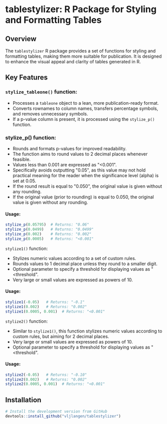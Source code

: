 # tablestylizer: R Package for Styling and Formatting Tables


## Overview

The `tablestylizer` R package provides a set of functions for styling and formatting tables, making them more suitable for publication. It is designed to enhance the visual appeal and clarity of tables generated in R.

## Key Features

### `stylize_tableone()` function:
- Processes a `tableone` object to a lean, more publication-ready format.
- Converts rownames to column names, transfers percentage symbols, and removes unnecessary symbols.
- If a p-value column is present, it is processed using the `stylize_p()` function.


### stylize_p() function:
- Rounds and formats p-values for improved readability.
- The function aims to round values to 2 decimal places whenever feasible.
- Values less than 0.001 are expressed as "<0.001".
- Specifically avoids outputting "0.05", as this value may not hold practical meaning for the reader when the significance level (alpha) is set at 0.05.
- If the round result is equal to "0.050", the original value is given without any rounding.
- If the original value (prior to rounding) is equal to 0.050, the original value is given without any rounding.

#### Usage:
```R
stylize_p(0.05795)  # Returns: "0.06"
stylize_p(0.0499)   # Returns: "0.0499"
stylize_p(0.002)    # Returns: "0.002"
stylize_p(0.0005)   # Returns: "<0.001"
```

`stylize1()` function:
- Stylizes numeric values according to a set of custom rules.
- Rounds values to 1 decimal place unless they round to a smaller digit.
- Optional parameter to specify a threshold for displaying values as "<threshold".
- Very large or small values are expressed as powers of 10.

#### Usage:
```R
stylize1(-0.05)   # Returns: "-0.1"
stylize1(0.002)   # Returns: "0.002"
stylize1(0.0005, 0.001)  # Returns: "<0.001"
```

`stylize2()` function:
- Similar to `stylize1()`, this function stylizes numeric values according to custom rules, but aiming for 2 decimal places.
- Very large or small values are expressed as powers of 10.
- Optional parameter to specify a threshold for displaying values as "<threshold".

#### Usage:
```R
stylize2(-0.05)   # Returns: "-0.10"
stylize2(0.002)   # Returns: "0.002"
stylize2(0.0005, 0.001)  # Returns: "<0.001"
```

## Installation

```R
# Install the development version from GitHub
devtools::install_github("vljlangen/tablestylizer")
